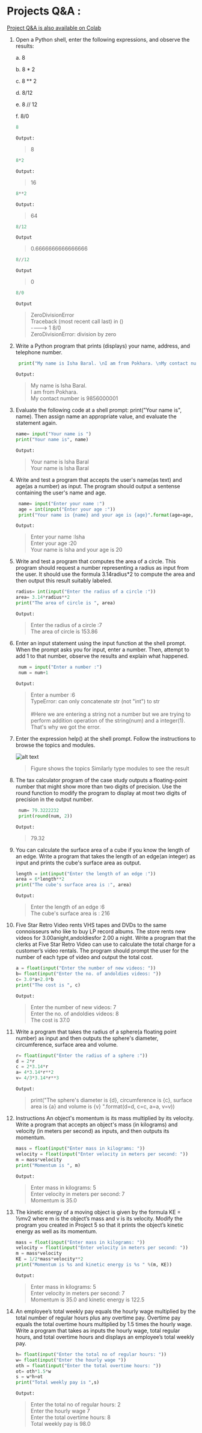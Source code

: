 # Projects Q&A :
[Project Q&A is also available on Colab](https://colab.research.google.com/drive/1xOVex2ZZLf9_ub-SEu3bdi3ntAQ3ntVe?usp=sharing#scrollTo=g5RW89-P01bg)

1. Open a Python shell, enter the following expressions, and observe the results:
    
    a. 8

    b. 8 * 2

    c. 8 ** 2

    d. 8/12
    
    e. 8 // 12
    
    f. 8/0
    
    ```python
    8
    ```
    `Output:`
    >8
    ```python
    8*2
    ```
    `Output:`
    >16
    ```python
    8**2
    ```
    `Output:`
    >64
    ```python
    8/12
    ```
    `Output`
    >0.6666666666666666
    ```python
    8//12
    ```
    `Output`
    >0
    ```python
    8/0
    ```
    `Output`
    >ZeroDivisionError <br>                        Traceback (most recent call last)<ipython-input-6-b75faf41dc75> in <module>() <br>
     ----> 1 8/0 <br>
   ZeroDivisionError: division by zero

2. Write a Python program that prints (displays) your name, address, and telephone number.
   ```python
    print("My name is Isha Baral. \nI am from Pokhara. \nMy contact number is 9856000001 ")
   ```
   `Output:` 
   >My name is Isha Baral. <br> 
   I am from Pokhara. <br> 
   My contact number is 9856000001 

3. Evaluate the following code at a shell prompt: print("Your name is", name). Then assign name an appropriate value, and evaluate the statement again.
   ```python
   name= input("Your name is ")
   print("Your name is", name)
   ```
   `Output:`
   >Your name is Isha Baral <br>
   Your name is Isha Baral

4. Write and test a program that accepts the user's name(as text) and age(as a number) as input. The program should output a sentense containing the user's name and age.
   ```python
    name= input("Enter your name :")
    age = int(input("Enter your age :"))
    print("Your name is {name} and your age is {age}".format(age=age, name=name))
   ```
   `Output:`
   >Enter your name :Isha <br/>
   Enter your age :20 <br/>
   Your name is Isha and your age is 20 

5. Write and test a program that computes the area of a circle. This program should request a number representing a radius as input from the user. It should use the formula 3.14radius*2 to compute the area and then output this result suitably labeled.
   ```python
   radius= int(input("Enter the radius of a circle :"))
   area= 3.14*radius**2
   print("The area of circle is ", area)
   ```
   `Output:`
   >Enter the radius of a circle :7 <br>
   The area of circle is  153.86

6. Enter an input statement using the input function at the shell prompt. When the prompt asks you for input, enter a number. Then, attempt to add 1 to that number, observe the results and explain what happened.
   ```python
    num = input("Enter a number :")
    num = num+1
   ```
   `Output:`
   > Enter a number :6 <br>
   TypeError: can only concatenate str (not "int") to str <br><br>
   #Here we are entering a string not a number but we are trying to perform addition operation of the string(num) and a integer(1). That's why we got the error.

7. Enter the expression help() at the shell prompt. Follow the instructions to browse the topics and modules.
    
    ![alt text](https://drive.google.com/file/d/1ZeZeBsa2A7FGJHCT6LI3I3hStEOF3QgR/view?usp=sharing)
    >Figure shows the topics
    >Similarly type modules to see the result 

8. The tax calculator program of the case study outputs a floating-point number that might show more than two digits of precision. Use the round function to modify the program to display at most two digits of precision in the output number.
   ```python
    num= 79.3222232
    print(round(num, 2))
      ```
      `Output:`
      >79.32

9.  You can calculate the surface area of a cube if you know the length of an edge. Write a program that takes the length of an edge(an integer) as input and prints the cube's surface area as output.
    ```python
    length = int(input("Enter the length of an edge :"))
    area = 6*length**2
    print("The cube's surface area is :", area)
    ```
    `Output:`
    >Enter the length of an edge :6 <br>
    The cube's surface area is : 216

10. Five Star Retro Video rents VHS tapes and DVDs to the same connoisseurs who like to buy LP record albums. The store rents new videos for  3.00anight,andoldiesfor 2.00 a night.
Write a program that the clerks at Five Star Retro Video can use to calculate the total charge for a customer’s video rentals.
The program should prompt the user for the number of each type of video and output the total cost.
    ```python
    a = float(input("Enter the number of new videos: "))
    b= float(input("Enter the no. of andoldies videos: "))
    c= 3.0*a+2.0*b
    print("The cost is ", c)
    ```
    `Output:`
    >Enter the number of new videos: 7 <br>
    Enter the no. of andoldies videos: 8 <br>
    The cost is  37.0


11. Write a program that takes the radius of a sphere(a floating point number) as input and then outputs the sphere's diameter, circumference, surface area and volume.
    ```python
    r= float(input("Enter the radius of a sphere :"))
    d = 2*r
    c = 2*3.14*r
    a= 4*3.14*r**2
    v= 4/3*3.14*r**3
    ```
    `Output:`
    >print("The sphere's diameter is {d}, circumference is {c}, surface area is {a} and volume is {v} ".format(d=d, c=c, a=a, v=v))

12. Instructions An object's momentum is its mass multiplied by its velocity. Write a program that accepts an object's mass (in kilograms) and velocity (in meters per second) as inputs, and then outputs its momentum.
    ```python
    mass = float(input("Enter mass in kilograms: "))
    velocity = float(input("Enter velocity in meters per second: "))
    m = mass*velocity
    print("Momentum is ", m)
    ```
    `Output:`
    >Enter mass in kilograms: 5 <br>
   Enter velocity in meters per second: 7 <br>
   Momentum is  35.0

13. The kinetic energy of a moving object is given by the formula KE = ½mv2 where m is the object’s mass and v is its velocity.
Modify the program you created in Project 5 so that it prints the object’s kinetic energy as well as its momentum.
    ```python
    mass = float(input("Enter mass in kilograms: "))
    velocity = float(input("Enter velocity in meters per second: "))
    m = mass*velocity
    KE = 1/2*mass*velocity**2
    print("Momentum is %s and kinetic energy is %s " %(m, KE))
    ```
    `Output:`
    >Enter mass in kilograms: 5 <br>
    Enter velocity in meters per second: 7 <br>
    Momentum is 35.0 and kinetic energy is 122.5 

14. An employee’s total weekly pay equals the hourly wage multiplied by the total number of regular hours plus any overtime pay. Overtime pay equals the total overtime hours multiplied by 1.5 times the hourly wage. Write a program that takes as inputs the hourly wage, total regular hours, and total overtime hours and displays an employee’s total weekly pay.
    ```python
    h= float(input("Enter the total no of regular hours: "))
    w= float(input("Enter the hourly wage "))
    oth = float(input("Enter the total overtime hours: "))
    ot= oth*1.5*w
    s = w*h+ot
    print("Total weekly pay is ",s)
    ```
    `Output:`
    >Enter the total no of regular hours: 2 <br>
    Enter the hourly wage 7 <br>
    Enter the total overtime hours: 8 <br>
    Total weekly pay is  98.0